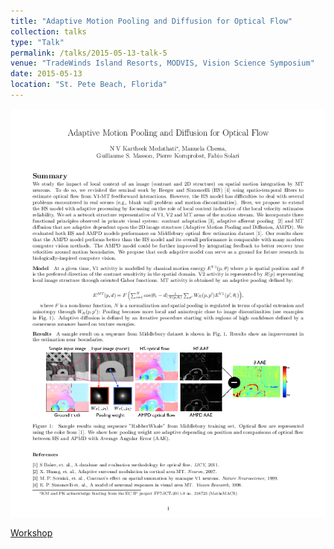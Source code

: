 ```yaml
---
title: "Adaptive Motion Pooling and Diffusion for Optical Flow"
collection: talks
type: "Talk"
permalink: /talks/2015-05-13-talk-5
venue: "TradeWinds Island Resorts, MODVIS, Vision Science Symposium"
date: 2015-05-13
location: "St. Pete Beach, Florida"
---
```


[<img src="../files/Medathati_AdaptiveMotionPooling_Modvis_2015.png" style="width:100%; zoom:9%;  float:bottom; padding: 4px"/>](../files/Medathati_AdaptiveMotionPooling_Modvis_2015.pdf)

[Workshop](https://docs.lib.purdue.edu/modvis/2015/session01/)
